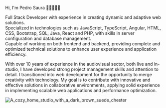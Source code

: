 Hi, I'm Pedro Saura 👋🏻👨🏻‍💻

Full Stack Developer with experience in creating dynamic and adaptive web solutions.  
Specialized in technologies such as JavaScript, TypeScript, Angular, HTML, CSS, Bootstrap, SQL, Java, React and PHP, with skills in server configuration and database management.  
Capable of working on both frontend and backend, providing complete and optimized technical solutions to enhance user experience and application efficiency.

With over 10 years of experience in the audiovisual sector, both live and in-studio, I have developed strong project management skills and attention to detail. I transitioned into web development for the opportunity to merge creativity with technology. My goal is to contribute with innovative and effective solutions in collaborative environments, applying solid experience in implementing scalable web applications and performance optimization.

![A_cozy_home_studio_with_a_dark_brown_suede_chester](https://github.com/user-attachments/assets/a5968ed2-48e9-4497-be4e-cc9a0a3f73fd)
